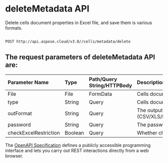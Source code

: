 # **deleteMetadata API**

Delete cells document properties in Excel file, and save them is various formats. 

```bash

POST http://api.aspose.cloud/v3.0//cells/metadata/delete

```

## The request parameters of **deleteMetadata** API are: 

| Parameter Name | Type | Path/Query String/HTTPBody | Description | 
| :- | :- | :- |:- | 
|File|File|FormData|Cells document property name.|
|type|String|Query|Cells document property name.|
|outFormat|String|Query|The output data file format.(CSV/XLS/HTML/MHTML/ODS/PDF/XML/TXT/TIFF/XLSB/XLSM/XLSX/XLTM/XLTX/XPS/PNG/JPG/JPEG/GIF/EMF/BMP/MD[Markdown]/Numbers)|
|password|String|Query|The password needed to open an Excel file.|
|checkExcelRestriction|Boolean|Query|Whether check restriction of excel file when user modify cells related objects.|


The [OpenAPI Specification](https://reference.aspose.cloud/cells/#/LightCellsController/DeleteMetadata) defines a publicly accessible programming interface and lets you carry out REST interactions directly from a web browser.
